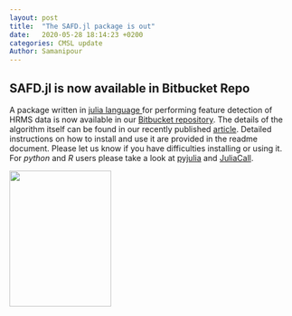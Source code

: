 ```yaml
---
layout: post
title:  "The SAFD.jl package is out"
date:   2020-05-28 18:14:23 +0200
categories: CMSL update
Author: Samanipour
---
```


## SAFD.jl is now available in Bitbucket Repo

A package written in [julia language ](https://docs.julialang.org/en/v1.0/) for performing feature detection of HRMS data is now available in our [Bitbucket repository](https://bitbucket.org/SSamanipour/safd.jl/src/master/). The details of the algorithm itself can be found in our recently published [article](https://pubs.acs.org/doi/10.1021/acs.analchem.9b02422). Detailed instructions on how to install and use it are provided in the readme document. Please let us know if you have difficulties installing or using it. For *python* and *R* users please take a look at [pyjulia](https://github.com/JuliaPy/pyjulia) and [JuliaCall](https://cran.r-project.org/web/packages/JuliaCall/index.html).  

<img align="left" height="240px" width="180px" src="https://raw.githubusercontent.com/ComputMassSpecLab/website/gh-pages/assets/SAFD.gif">

